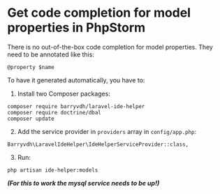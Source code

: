 # Get code completion for model properties in PhpStorm

There is no out-of-the-box code completion for model properties. They need to be annotated like this:
```
@property $name
```
To have it generated automatically, you have to:
1. Install two Composer packages:
```
composer require barryvdh/laravel-ide-helper
composer require doctrine/dbal
composer update
```
2. Add the service provider in `providers` array in `config/app.php`:
```
Barryvdh\LaravelIdeHelper\IdeHelperServiceProvider::class,
``` 
3. Run:
````
php artisan ide-helper:models
````
***(For this to work the mysql service needs to be up!)***
